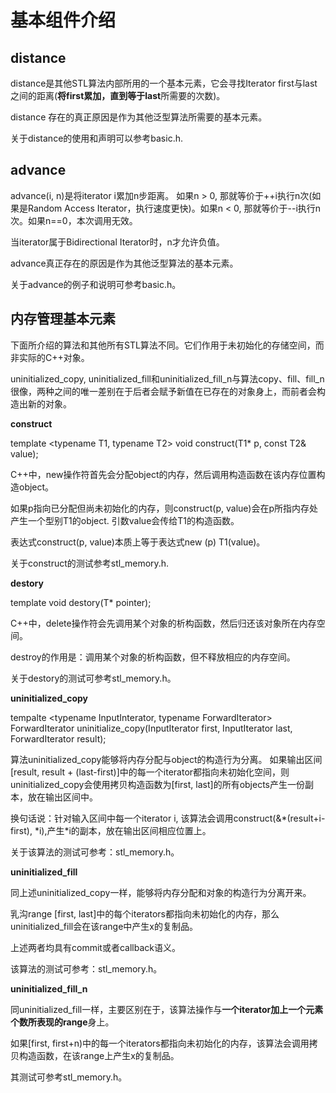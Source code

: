 # 基本组件介绍

## distance

distance是其他STL算法内部所用的一个基本元素，它会寻找Iterator first与last之间的距离(**将first累加，直到等于last**所需要的次数)。

distance 存在的真正原因是作为其他泛型算法所需要的基本元素。

关于distance的使用和声明可以参考basic.h.

## advance

advance(i, n)是将iterator i累加n步距离。 如果n > 0, 那就等价于++i执行n次(如果是Random Access Iterator，执行速度更快)。如果n < 0, 那就等价于--i执行n次。如果n==0，本次调用无效。

当iterator属于Bidirectional Iterator时，n才允许负值。

advance真正存在的原因是作为其他泛型算法的基本元素。

关于advance的例子和说明可参考basic.h。

## 内存管理基本元素

下面所介绍的算法和其他所有STL算法不同。它们作用于未初始化的存储空间，而非实际的C++对象。

uninitialized_copy, uninitialized_fill和uninitialized_fill_n与算法copy、fill、fill_n很像，两种之间的唯一差别在于后者会赋予新值在已存在的对象身上，而前者会构造出新的对象。

**construct**

template <typename T1, typename T2>
void construct(T1* p, const T2& value);

C++中，new操作符首先会分配object的内存，然后调用构造函数在该内存位置构造object。

如果p指向已分配但尚未初始化的内存，则construct(p, value)会在p所指内存处产生一个型别T1的object. 引数value会传给T1的构造函数。

表达式construct(p, value)本质上等于表达式new (p) T1(value)。

关于construct的测试参考stl_memory.h.

**destory**

template <typename T> void destory(T* pointer);

C++中，delete操作符会先调用某个对象的析构函数，然后归还该对象所在内存空间。

destroy的作用是：调用某个对象的析构函数，但不释放相应的内存空间。

关于destory的测试可参考stl_memory.h。

**uninitialized_copy**

tempalte <typename InputInterator, typename ForwardIterator>
ForwardIterator 
uninitialize_copy(InputIterator first, InputIterator last, ForwardIterator result);

算法uninitialized_copy能够将内存分配与object的构造行为分离。 如果输出区间[result, result + (last-first)]中的每一个iterator都指向未初始化空间，则uninitialized_copy会使用拷贝构造函数为[first, last]的所有objects产生一份副本，放在输出区间中。

换句话说：针对输入区间中每一个iterator i, 该算法会调用construct(&*(result+i-first), \*i),产生\*i的副本，放在输出区间相应位置上。

关于该算法的测试可参考：stl_memory.h。

**uninitialized_fill**

同上述uninitialized_copy一样，能够将内存分配和对象的构造行为分离开来。

乳沟range [first, last]中的每个iterators都指向未初始化的内存，那么uninitialized_fill会在该range中产生x的复制品。

上述两者均具有commit或者callback语义。

该算法的测试可参考：stl_memory.h。

**uninitialized_fill_n**

同uninitialized_fill一样，主要区别在于，该算法操作与**一个iterator加上一个元素个数所表现的range**身上。

如果[first, first+n)中的每一个iterators都指向未初始化的内存，该算法会调用拷贝构造函数，在该range上产生x的复制品。

其测试可参考stl_memory.h。

